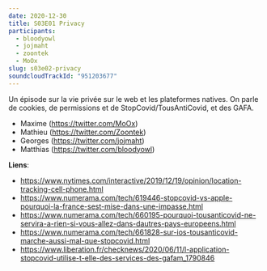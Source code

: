 ```yaml
---
date: 2020-12-30
title: S03E01 Privacy
participants:
  - bloodyowl
  - jojmaht
  - zoontek
  - MoOx
slug: s03e02-privacy
soundcloudTrackId: "951203677"
---
```


Un épisode sur la vie privée sur le web et les plateformes natives. On parle de cookies, de permissions et de StopCovid/TousAntiCovid, et des GAFA. 

- Maxime (https://twitter.com/MoOx)
- Mathieu (https://twitter.com/Zoontek)
- Georges (https://twitter.com/jojmaht)
- Matthias (https://twitter.com/bloodyowl)

**Liens**:

- https://www.nytimes.com/interactive/2019/12/19/opinion/location-tracking-cell-phone.html
- https://www.numerama.com/tech/619446-stopcovid-vs-apple-pourquoi-la-france-sest-mise-dans-une-impasse.html
- https://www.numerama.com/tech/660195-pourquoi-tousanticovid-ne-servira-a-rien-si-vous-allez-dans-dautres-pays-europeens.html
- https://www.numerama.com/tech/661828-sur-ios-tousanticovid-marche-aussi-mal-que-stopcovid.html
- https://www.liberation.fr/checknews/2020/06/11/l-application-stopcovid-utilise-t-elle-des-services-des-gafam_1790846